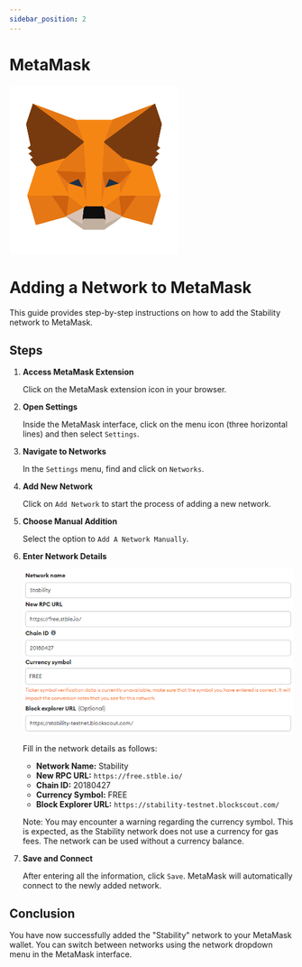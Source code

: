 ```yaml
---
sidebar_position: 2
---
```


# MetaMask

![MetaMask Logo](../../../static/img/metamask.png)

# Adding a Network to MetaMask

This guide provides step-by-step instructions on how to add the Stability network to MetaMask.

## Steps

1. **Access MetaMask Extension**

    Click on the MetaMask extension icon in your browser.

2. **Open Settings**

    Inside the MetaMask interface, click on the menu icon (three horizontal lines) and then select `Settings`.

3. **Navigate to Networks**

    In the `Settings` menu, find and click on `Networks`.

4. **Add New Network**

    Click on `Add Network` to start the process of adding a new network.

5. **Choose Manual Addition**

    Select the option to `Add A Network Manually`.

6. **Enter Network Details**

    ![MetaMask RPC Screenshot](../../../static/img/stability-metamask-screenshot.png)

    Fill in the network details as follows:

    - **Network Name:** Stability
    - **New RPC URL:** `https://free.stble.io/`
    - **Chain ID:** 20180427
    - **Currency Symbol:** FREE
    - **Block Explorer URL:** `https://stability-testnet.blockscout.com/`

    Note: You may encounter a warning regarding the currency symbol. This is expected, as the Stability network does not use a currency for gas fees. The network can be used without a currency balance.

7. **Save and Connect**

    After entering all the information, click `Save`. MetaMask will automatically connect to the newly added network.

## Conclusion

You have now successfully added the "Stability" network to your MetaMask wallet. You can switch between networks using the network dropdown menu in the MetaMask interface.